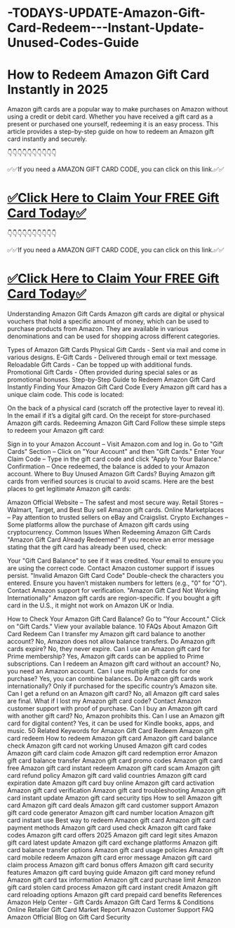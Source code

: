 # -TODAYS-UPDATE-Amazon-Gift-Card-Redeem---Instant-Update-Unused-Codes-Guide
 # How to Redeem Amazon Gift Card Instantly in 2025
Amazon gift cards are a popular way to make purchases on Amazon without using a credit or debit card. Whether you have received a gift card as a present or purchased one yourself, redeeming it is an easy process. This article provides a step-by-step guide on how to redeem an Amazon gift card instantly and securely.

👇👇👇👇👇👇👇👇👇👇

✅✅If you need a AMAZON GIFT CARD CODE, you can click on this link.✅✅

 # [✅Click Here to Claim Your FREE Gift Card Today✅](https://cutt.ly/he5C4Nhx)

👇👇👇👇👇👇👇👇👇👇

✅✅If you need a AMAZON GIFT CARD CODE, you can click on this link.✅✅

 # [✅Click Here to Claim Your FREE Gift Card Today✅](https://cutt.ly/he5C4Nhx)

Understanding Amazon Gift Cards
Amazon gift cards are digital or physical vouchers that hold a specific amount of money, which can be used to purchase products from Amazon. They are available in various denominations and can be used for shopping across different categories.

Types of Amazon Gift Cards
Physical Gift Cards - Sent via mail and come in various designs.
E-Gift Cards - Delivered through email or text message.
Reloadable Gift Cards - Can be topped up with additional funds.
Promotional Gift Cards - Often provided during special sales or as promotional bonuses.
Step-by-Step Guide to Redeem Amazon Gift Card Instantly
Finding Your Amazon Gift Card Code
Every Amazon gift card has a unique claim code. This code is located:

On the back of a physical card (scratch off the protective layer to reveal it).
In the email if it’s a digital gift card.
On the receipt for store-purchased Amazon gift cards.
Redeeming Amazon Gift Card
Follow these simple steps to redeem your Amazon gift card:

Sign in to your Amazon Account – Visit Amazon.com and log in.
Go to "Gift Cards" Section – Click on "Your Account" and then "Gift Cards."
Enter Your Claim Code – Type in the gift card code and click "Apply to Your Balance."
Confirmation – Once redeemed, the balance is added to your Amazon account.
Where to Buy Unused Amazon Gift Cards?
Buying Amazon gift cards from verified sources is crucial to avoid scams. Here are the best places to get legitimate Amazon gift cards:

Amazon Official Website – The safest and most secure way.
Retail Stores – Walmart, Target, and Best Buy sell Amazon gift cards.
Online Marketplaces – Pay attention to trusted sellers on eBay and Craigslist.
Crypto Exchanges – Some platforms allow the purchase of Amazon gift cards using cryptocurrency.
Common Issues When Redeeming Amazon Gift Cards
"Amazon Gift Card Already Redeemed"
If you receive an error message stating that the gift card has already been used, check:

Your "Gift Card Balance" to see if it was credited.
Your email to ensure you are using the correct code.
Contact Amazon customer support if issues persist.
"Invalid Amazon Gift Card Code"
Double-check the characters you entered.
Ensure you haven’t mistaken numbers for letters (e.g., "0" for "O").
Contact Amazon support for verification.
"Amazon Gift Card Not Working Internationally"
Amazon gift cards are region-specific. If you bought a gift card in the U.S., it might not work on Amazon UK or India.

How to Check Your Amazon Gift Card Balance?
Go to "Your Account."
Click on "Gift Cards."
View your available balance.
10 FAQs About Amazon Gift Card Redeem
Can I transfer my Amazon gift card balance to another account? No, Amazon does not allow balance transfers.
Do Amazon gift cards expire? No, they never expire.
Can I use an Amazon gift card for Prime membership? Yes, Amazon gift cards can be applied to Prime subscriptions.
Can I redeem an Amazon gift card without an account? No, you need an Amazon account.
Can I use multiple gift cards for one purchase? Yes, you can combine balances.
Do Amazon gift cards work internationally? Only if purchased for the specific country’s Amazon site.
Can I get a refund on an Amazon gift card? No, all Amazon gift card sales are final.
What if I lost my Amazon gift card code? Contact Amazon customer support with proof of purchase.
Can I buy an Amazon gift card with another gift card? No, Amazon prohibits this.
Can I use an Amazon gift card for digital content? Yes, it can be used for Kindle books, apps, and music.
50 Related Keywords for Amazon Gift Card Redeem
Amazon gift card redeem
How to redeem Amazon gift card
Amazon gift card balance check
Amazon gift card not working
Unused Amazon gift card codes
Amazon gift card claim code
Amazon gift card redemption error
Amazon gift card balance transfer
Amazon gift card promo codes
Amazon gift card free
Amazon gift card instant redeem
Amazon gift card scam
Amazon gift card refund policy
Amazon gift card valid countries
Amazon gift card expiration date
Amazon gift card buy online
Amazon gift card activation
Amazon gift card verification
Amazon gift card troubleshooting
Amazon gift card instant update
Amazon gift card security tips
How to sell Amazon gift card
Amazon gift card deals
Amazon gift card customer support
Amazon gift card code generator
Amazon gift card number location
Amazon gift card instant use
Best way to redeem Amazon gift card
Amazon gift card payment methods
Amazon gift card used check
Amazon gift card fake codes
Amazon gift card offers 2025
Amazon gift card legit sites
Amazon gift card latest update
Amazon gift card exchange platforms
Amazon gift card balance transfer options
Amazon gift card usage policies
Amazon gift card mobile redeem
Amazon gift card error message
Amazon gift card claim process
Amazon gift card bonus offers
Amazon gift card security features
Amazon gift card buying guide
Amazon gift card money refund
Amazon gift card tax information
Amazon gift card purchase limit
Amazon gift card stolen card process
Amazon gift card instant credit
Amazon gift card reloading options
Amazon gift card prepaid card benefits
References
Amazon Help Center - Gift Cards
Amazon Gift Card Terms & Conditions
Online Retailer Gift Card Market Report
Amazon Customer Support FAQ
Amazon Official Blog on Gift Card Security
